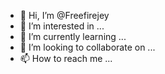 - 👋 Hi, I’m @Freefirejey
- 👀 I’m interested in ...
- 🌱 I’m currently learning ...
- 💞️ I’m looking to collaborate on ...
- 📫 How to reach me ...

<!---
Freefirejey/Freefirejey is a ✨ special ✨ repository because its `README.md` (this file) appears on your GitHub profile.
You can click the Preview link to take a look at your changes.
--->
